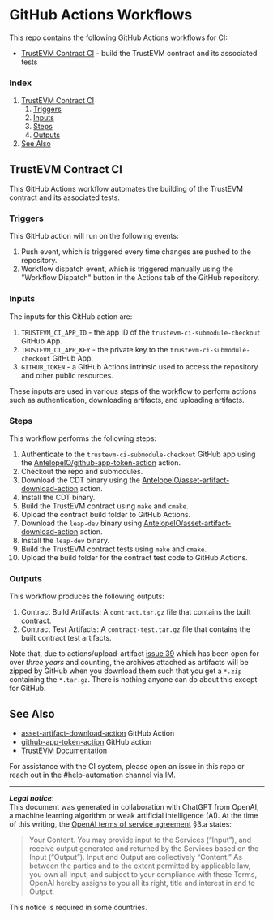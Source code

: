 # GitHub Actions Workflows
This repo contains the following GitHub Actions workflows for CI:
- [TrustEVM Contract CI](https://github.com/eosnetworkfoundation/TrustEVM/actions/workflows/contract.yml) - build the TrustEVM contract and its associated tests

### Index
1. [TrustEVM Contract CI](#trustevm-contract-ci)
    1. [Triggers](#triggers)
    1. [Inputs](#inputs)
    1. [Steps](#steps)
    1. [Outputs](#outputs)
1. [See Also](#see-also)

## TrustEVM Contract CI
This GitHub Actions workflow automates the building of the TrustEVM contract and its associated tests.

### Triggers
This GitHub action will run on the following events:
1. Push event, which is triggered every time changes are pushed to the repository.
1. Workflow dispatch event, which is triggered manually using the "Workflow Dispatch" button in the Actions tab of the GitHub repository.

### Inputs
The inputs for this GitHub action are:
1. `TRUSTEVM_CI_APP_ID` - the app ID of the `trustevm-ci-submodule-checkout` GitHub App.
1. `TRUSTEVM_CI_APP_KEY` - the private key to the `trustevm-ci-submodule-checkout` GitHub App.
1. `GITHUB_TOKEN` - a GitHub Actions intrinsic used to access the repository and other public resources.

These inputs are used in various steps of the workflow to perform actions such as authentication, downloading artifacts, and uploading artifacts.

### Steps
This workflow performs the following steps:
1. Authenticate to the `trustevm-ci-submodule-checkout` GitHub app using the [AntelopeIO/github-app-token-action](https://github.com/AntelopeIO/github-app-token-action) action.
1. Checkout the repo and submodules.
1. Download the CDT binary using the [AntelopeIO/asset-artifact-download-action](https://github.com/AntelopeIO/asset-artifact-download-action) action.
1. Install the CDT binary.
1. Build the TrustEVM contract using `make` and `cmake`.
1. Upload the contract build folder to GitHub Actions.
1. Download the `leap-dev` binary using [AntelopeIO/asset-artifact-download-action](https://github.com/AntelopeIO/asset-artifact-download-action) action.
1. Install the `leap-dev` binary.
1. Build the TrustEVM contract tests using `make` and `cmake`.
1. Upload the build folder for the contract test code to GitHub Actions.

### Outputs
This workflow produces the following outputs:
1. Contract Build Artifacts: A `contract.tar.gz` file that contains the built contract.
1. Contract Test Artifacts: A `contract-test.tar.gz` file that contains the built contract test artifacts.

Note that, due to actions/upload-artifact [issue 39](https://github.com/actions/upload-artifact/issues/39) which has been open for over _three years_ and counting, the archives attached as artifacts will be zipped by GitHub when you download them such that you get a `*.zip` containing the `*.tar.gz`. There is nothing anyone can do about this except for GitHub.

## See Also
- [asset-artifact-download-action](https://github.com/AntelopeIO/asset-artifact-download-action) GitHub Action
- [github-app-token-action](https://github.com/AntelopeIO/github-app-token-action) GitHub action
- [TrustEVM Documentation](../../README.md)

For assistance with the CI system, please open an issue in this repo or reach out in the #help-automation channel via IM.

***
**_Legal notice_:**  
This document was generated in collaboration with ChatGPT from OpenAI, a machine learning algorithm or weak artificial intelligence (AI). At the time of this writing, the [OpenAI terms of service agreement](https://openai.com/terms) §3.a states:
> Your Content. You may provide input to the Services (“Input”), and receive output generated and returned by the Services based on the Input (“Output”). Input and Output are collectively “Content.” As between the parties and to the extent permitted by applicable law, you own all Input, and subject to your compliance with these Terms, OpenAI hereby assigns to you all its right, title and interest in and to Output.

This notice is required in some countries.
